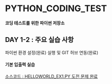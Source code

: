 # PYTHON_CODING_TEST
#### 코딩 테스트를 위한 파이썬 저장소

## DAY 1-2 : 주요 실습 사항
파이썬 환경 설정(완료) 실행 및 GIT 허브 연동(완료)

#### 기본 입출력 실습
[소스코드 : HELLOWORLD_EX1.PY 도전 문제 완료](https://github.com/Dalliaaaaa/PYTHON_CODING_TEST/blob/main/DAY1/HELLOWORLD_EX1.py)
